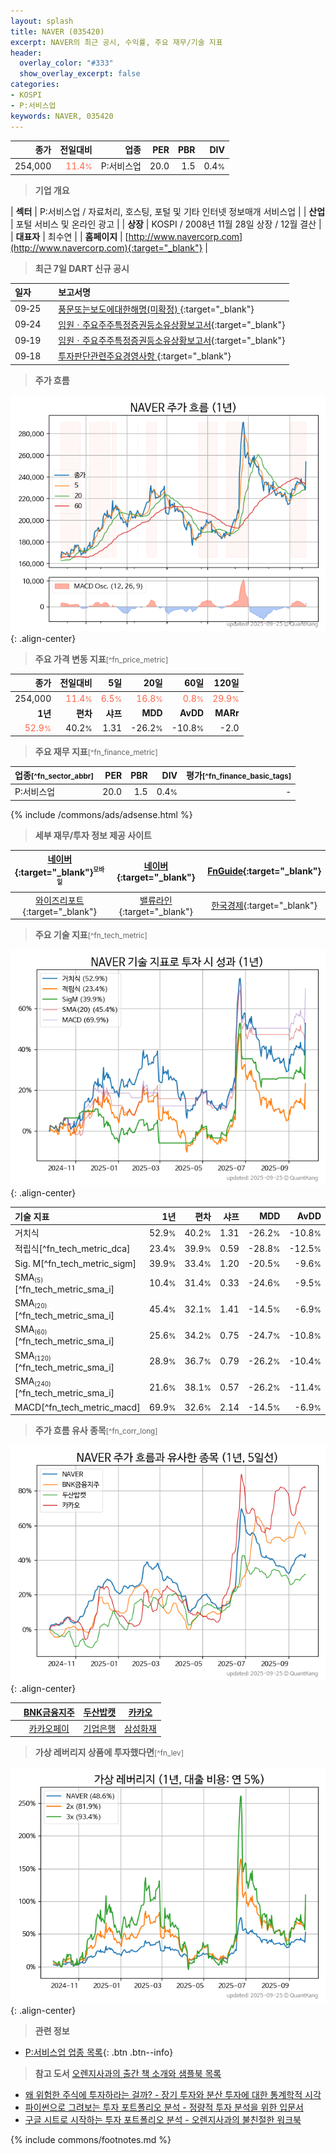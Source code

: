 ```yaml
---
layout: splash
title: NAVER (035420)
excerpt: NAVER의 최근 공시, 수익률, 주요 재무/기술 지표
header:
  overlay_color: "#333"
  show_overlay_excerpt: false
categories:
- KOSPI
- P:서비스업
keywords: NAVER, 035420
---
```


| **종가** | **전일대비** | **업종** | **PER** | **PBR** | **DIV** |
| -------: | -----------: | -------: | ------: | ------: | ------: |
| 254,000 | <span style="color: tomato">11.4<small>%</small></span> | P:서비스업 | 20.0 | 1.5 | 0.4<small>%</small> |

<!-- more -->


> **기업 개요**<a id="company"></a>

| <span style="white-space:nowrap;">**섹터**</span> | P:서비스업 / 자료처리, 호스팅, 포털 및 기타 인터넷 정보매개 서비스업 |
| <span style="white-space:nowrap;">**산업**</span> | 포털 서비스 및 온라인 광고 |
| <span style="white-space:nowrap;">**상장**</span> | KOSPI / 2008년 11월 28일 상장 / 12월 결산 |
| <span style="white-space:nowrap;">**대표자**</span> | 최수연 |
| <span style="white-space:nowrap;">**홈페이지**</span> | [http://www.navercorp.com](http://www.navercorp.com){:target="_blank"} |


> **최근 7일 DART 신규 공시**<a id="dart"></a>

| **일자** |      | **보고서명** |
| :------- | :--- | :----------- |
| 09&#x2011;25 | | [풍문또는보도에대한해명(미확정)              ](https://dart.fss.or.kr/dsaf001/main.do?rcpNo=20250925800158){:target="_blank"} |
| 09&#x2011;24 | | [임원ㆍ주요주주특정증권등소유상황보고서](https://dart.fss.or.kr/dsaf001/main.do?rcpNo=20250924000394){:target="_blank"} |
| 09&#x2011;19 | | [임원ㆍ주요주주특정증권등소유상황보고서](https://dart.fss.or.kr/dsaf001/main.do?rcpNo=20250919000388){:target="_blank"} |
| 09&#x2011;18 | | [투자판단관련주요경영사항              ](https://dart.fss.or.kr/dsaf001/main.do?rcpNo=20250918800247){:target="_blank"} |


> **주가 흐름**<a id="price"></a>

![035420](/stock/images/035420.png){: .align-center}


> **주요 가격 변동 지표**<small>[^fn_price_metric]</small>

| **종가** | **전일대비** | **5일** | **20일** | **60일** | **120일** |
| -------: | -----------: | ------: | -------: | -------: | --------: |
| 254,000 | <span style="color: tomato">11.4<small>%</small></span> | <span style="color: tomato">6.5<small>%</small></span> | <span style="color: tomato">16.8<small>%</small></span> | <span style="color: tomato">0.8<small>%</small></span> | <span style="color: tomato">29.9<small>%</small></span> |
| **1년** | **편차** | **샤프** | **MDD** | **AvDD** | **MARr** |
| <span style="color: tomato">52.9<small>%</small></span> | 40.2<small>%</small> | 1.31 | -26.2<small>%</small> | -10.8<small>%</small> | -2.0 |


> **주요 재무 지표**<small>[^fn_finance_metric]</small>

| **업종**<small>[^fn_sector_abbr]</small> | **PER** | **PBR** | **DIV** | **평가**<small>[^fn_finance_basic_tags]</small> |
| :--------------------------------------- | ------: | ------: | ------: | ----------------------------------------------: |
| P:서비스업 | 20.0 | 1.5 | 0.4<small>%</small> | - |



{% include /commons/ads/adsense.html %}

> **세부 재무/투자 정보 제공 사이트**

| [네이버](https://m.stock.naver.com/domestic/stock/035420/finance/summary){:target="_blank"}<sup><small>모바일</small></sup> | [네이버](https://finance.naver.com/item/coinfo.naver?code=035420){:target="_blank"} | [FnGuide](https://comp.fnguide.com/SVO2/ASP/SVD_Invest.asp?gicode=A035420&MenuYn=Y){:target="_blank"} |
| :---: | :---: | :---: |
| [와이즈리포트](https://comp.wisereport.co.kr/company/c1040001.aspx?cmp_cd=035420){:target="_blank"} | [밸류라인](https://www.valueline.co.kr/finance/summary/035420){:target="_blank"} | [한국경제](https://markets.hankyung.com/stock/035420/financial-summary){:target="_blank"} |


> **주요 기술 지표**<small>[^fn_tech_metric]</small>


![035420](/stock/images/035420_tech.png){: .align-center}

| **기술 지표** | **1년** | **편차** | **샤프** | **MDD** | **AvDD** |
| :------------ | ------: | -----------: | -------: | ------: | -------: |
| 거치식 | 52.9<small>%</small> | 40.2<small>%</small> | 1.31 | -26.2<small>%</small> | -10.8<small>%</small> |
| 적립식[^fn_tech_metric_dca] | 23.4<small>%</small> | 39.9<small>%</small> | 0.59 | -28.8<small>%</small> | -12.5<small>%</small> |
| Sig. M[^fn_tech_metric_sigm] | 39.9<small>%</small> | 33.4<small>%</small> | 1.20 | -20.5<small>%</small> | -9.6<small>%</small> |
| SMA<small><sub>(5)</sub></small>[^fn_tech_metric_sma_i] | 10.4<small>%</small> | 31.4<small>%</small> | 0.33 | -24.6<small>%</small> | -9.5<small>%</small> |
| SMA<small><sub>(20)</sub></small>[^fn_tech_metric_sma_i] | 45.4<small>%</small> | 32.1<small>%</small> | 1.41 | -14.5<small>%</small> | -6.9<small>%</small> |
| SMA<small><sub>(60)</sub></small>[^fn_tech_metric_sma_i] | 25.6<small>%</small> | 34.2<small>%</small> | 0.75 | -24.7<small>%</small> | -10.8<small>%</small> |
| SMA<small><sub>(120)</sub></small>[^fn_tech_metric_sma_i] | 28.9<small>%</small> | 36.7<small>%</small> | 0.79 | -26.2<small>%</small> | -10.4<small>%</small> |
| SMA<small><sub>(240)</sub></small>[^fn_tech_metric_sma_i] | 21.6<small>%</small> | 38.1<small>%</small> | 0.57 | -26.2<small>%</small> | -11.4<small>%</small> |
| MACD[^fn_tech_metric_macd] | 69.9<small>%</small> | 32.6<small>%</small> | 2.14 | -14.5<small>%</small> | -6.9<small>%</small> |


> **주가 흐름 유사 종목**<a id="corr"></a><small>[^fn_corr_long]</small>

![035420](/stock/images/035420_corr.png){: .align-center}

|       | [BNK금융지주](/138930/) | [두산밥캣](/241560/) | [카카오](/035720/) |
| :---: | :------------------------------------: | :------------------------------------: | :------------------------------------: |
|       | [카카오페이](/377300/) | [기업은행](/024110/) | [삼성화재](/000810/) |


> **가상 레버리지 상품에 투자했다면**<a id="2x"></a><small>[^fn_lev]</small>

![035420](/stock/images/035420_2x.png){: .align-center}


> **관련 정보**

- [P:서비스업 업종 목록](/stats/sector/kospi_업종_서비스업_종목/){: .btn .btn--info}

> **참고 도서** [오렌지사과의 출간 책 소개와 샘플북 목록](https://kongdori.tistory.com/691)

- [왜 위험한 주식에 투자하라는 걸까? - 장기 투자와 분산 투자에 대한 통계학적 시각](https://kongdori.tistory.com/421)
- [파이썬으로 그려보는 투자 포트폴리오 분석  - 정량적 투자 분석을 위한 입문서](https://kongdori.tistory.com/643)
- [구글 시트로 시작하는 투자 포트폴리오 분석 - 오렌지사과의 불친절한 워크북](https://kongdori.tistory.com/449)


{% include commons/footnotes.md %}